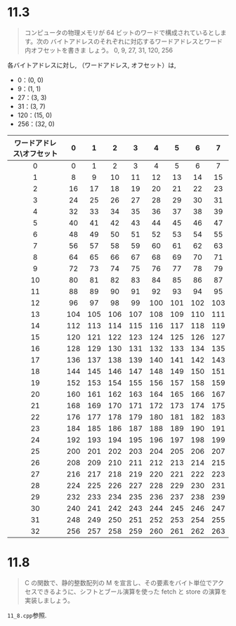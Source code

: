 # 11.3
>コンピュータの物理メモリが 64 ビットのワードで構成されているとします。次の バイトアドレスのそれぞれに対応するワードアドレスとワード内オフセットを書きま しょう。
0, 9, 27, 31, 120, 256

各バイトアドレスに対し, （ワードアドレス, オフセット）は, 
- 0：(0, 0)
- 9：(1, 1)
- 27：(3, 3)
- 31：(3, 7)
- 120：(15, 0)
- 256：(32, 0)

|ワードアドレス\オフセット|0|1|2|3|4|5|6|7|
|:--:|:--:|:--:|:--:|:--:|:--:|:--:|:--:|:--:|
|0|0|1|2|3|4|5|6|7|
|1|8|9|10|11|12|13|14|15|
|2|16|17|18|19|20|21|22|23|
|3|24|25|26|27|28|29|30|31|
|4|32|33|34|35|36|37|38|39|
|5|40|41|42|43|44|45|46|47|
|6|48|49|50|51|52|53|54|55|
|7|56|57|58|59|60|61|62|63|
|8|64|65|66|67|68|69|70|71|
|9|72|73|74|75|76|77|78|79|
|10|80|81|82|83|84|85|86|87|
|11|88|89|90|91|92|93|94|95|
|12|96|97|98|99|100|101|102|103|
|13|104|105|106|107|108|109|110|111|
|14|112|113|114|115|116|117|118|119|
|15|120|121|122|123|124|125|126|127|
|16|128|129|130|131|132|133|134|135|
|17|136|137|138|139|140|141|142|143|
|18|144|145|146|147|148|149|150|151|
|19|152|153|154|155|156|157|158|159|
|20|160|161|162|163|164|165|166|167|
|21|168|169|170|171|172|173|174|175|
|22|176|177|178|179|180|181|182|183|
|23|184|185|186|187|188|189|190|191|
|24|192|193|194|195|196|197|198|199|
|25|200|201|202|203|204|205|206|207|
|26|208|209|210|211|212|213|214|215|
|27|216|217|218|219|220|221|222|223|
|28|224|225|226|227|228|229|230|231|
|29|232|233|234|235|236|237|238|239|
|30|240|241|242|243|244|245|246|247|
|31|248|249|250|251|252|253|254|255|
|32|256|257|258|259|260|261|262|263|

# 11.8
>C の関数で、静的整数配列の M を宣言し、その要素をバイト単位でアクセスできるように、シフトとブール演算を使った fetch と store の演算を実装しましょう。

`11_8.cpp`参照.
